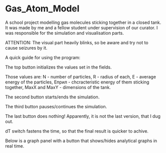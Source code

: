 # Gas_Atom_Model
A school project modelling gas molecules sticking together in a closed tank. It was made by me and a fellow student under supervision of our curator. I was responsible for the simulation and visualisation parts.

ATTENTION: The visual part heavily blinks, so be aware and try not to cause seizures by it.

A quick guide for using the program:

The top button initializes the values set in the fields.

Those values are: N - number of particles, R - radius of each, E - average energy of the particles, Eприл - chcracteristic energy of them sticking together, MaxX and MaxY - dimensions of the tank.

The second button starts/ends the simulation.

The third button pauses/continues the simulation.

The last button does nothing! Apparently, it is not the last version, that I dug out.

dT switch fastens the time, so that the final result is quicker to achive.

Below is a graph panel with a button that shows/hides analytical graphs in real time.
